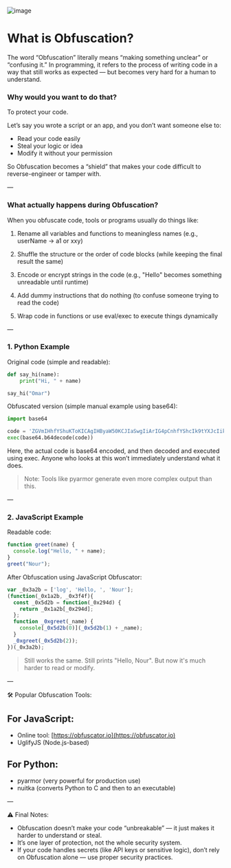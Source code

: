 ![image](https://github.com/user-attachments/assets/cc624bfb-57e2-48bc-a449-31005d7509c8)


# What is Obfuscation?

The word “Obfuscation” literally means “making something unclear” or “confusing it.” In programming, it refers to the process of writing code in a way that still works as expected — but becomes very hard for a human to understand.

### Why would you want to do that?

To protect your code.

Let’s say you wrote a script or an app, and you don’t want someone else to:

* Read your code easily
* Steal your logic or idea
* Modify it without your permission

So Obfuscation becomes a “shield” that makes your code difficult to reverse-engineer or tamper with.

—

### What actually happens during Obfuscation?

When you obfuscate code, tools or programs usually do things like:

1. Rename all variables and functions to meaningless names
   (e.g., userName → a1 or xxy)

2. Shuffle the structure or the order of code blocks
   (while keeping the final result the same)

3. Encode or encrypt strings in the code
   (e.g., "Hello" becomes something unreadable until runtime)

4. Add dummy instructions that do nothing
   (to confuse someone trying to read the code)

5. Wrap code in functions or use eval/exec to execute things dynamically

—

### 1. Python Example

Original code (simple and readable):

```python
def say_hi(name):
    print("Hi, " + name)

say_hi("Omar")
```

Obfuscated version (simple manual example using base64):

```python
import base64

code = 'ZGVmIHhfYShuKToKICAgIHByaW50KCJIaSwgIiArIG4pCnhfYShcIk9tYXJcIik='
exec(base64.b64decode(code))
```

Here, the actual code is base64 encoded, and then decoded and executed using exec. Anyone who looks at this won’t immediately understand what it does.

> Note: Tools like pyarmor generate even more complex output than this.

—

### 2. JavaScript Example

Readable code:

```javascript
function greet(name) {
  console.log("Hello, " + name);
}
greet("Nour");
```

After Obfuscation using JavaScript Obfuscator:

```javascript
var _0x3a2b = ['log', 'Hello, ', 'Nour'];
(function(_0x1a2b, _0x3f4f){
  const _0x5d2b = function(_0x294d) {
    return _0x1a2b[_0x294d];
  };
  function _0xgreet(_name) {
    console[_0x5d2b(0)](_0x5d2b(1) + _name);
  }
  _0xgreet(_0x5d2b(2));
})(_0x3a2b);
```

> Still works the same. Still prints "Hello, Nour". But now it's much harder to read or modify.

—

🛠 Popular Obfuscation Tools:

## For JavaScript:

* Online tool: [https://obfuscator.io](https://obfuscator.io)
* UglifyJS (Node.js-based)

## For Python:

* pyarmor (very powerful for production use)
* nuitka (converts Python to C and then to an executable)

—

⚠️ Final Notes:

* Obfuscation doesn’t make your code “unbreakable” — it just makes it harder to understand or steal.
* It’s one layer of protection, not the whole security system.
* If your code handles secrets (like API keys or sensitive logic), don’t rely on Obfuscation alone — use proper security practices.
